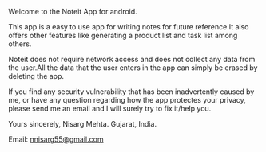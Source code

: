 Welcome to the Noteit App for android.

This app is a easy to use app for writing notes for future reference.It also offers other features like generating a product list and task list among others.

Noteit does not require network access and does not collect any data from the user.All the data that the user enters in the app can simply be erased by deleting the app.

If you find any security vulnerability that has been inadvertently caused by me, or have any question regarding how the app protectes your privacy, please send me an email and I will surely try to fix it/help you.

Yours sincerely,
Nisarg Mehta.
Gujarat, India.

Email: nnisarg55@gmail.com
